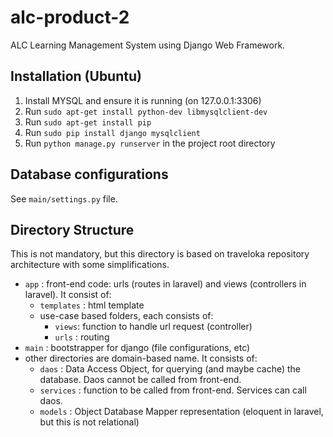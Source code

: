 # alc-product-2

ALC Learning Management System using Django Web Framework.

## Installation (Ubuntu)
1. Install MYSQL and ensure it is running (on 127.0.0.1:3306)
2. Run `sudo apt-get install python-dev libmysqlclient-dev`
3. Run `sudo apt-get install pip` 
4. Run `sudo pip install django mysqlclient`
5. Run `python manage.py runserver` in the project root directory

## Database configurations
See `main/settings.py` file.

## Directory Structure
This is not mandatory, but this directory is based on traveloka repository architecture with some simplifications.
- `app` : front-end code: urls (routes in laravel) and views (controllers in laravel). It consist of:
  - `templates` : html template
  - use-case based folders, each consists of:
    - `views`: function to handle url request (controller)
    - `urls` : routing
- `main` : bootstrapper for django (file configurations, etc)
- other directories are domain-based name. It consists of:
  - `daos` : Data Access Object, for querying (and maybe cache) the database. Daos cannot be called from front-end.
  - `services` : function to be called from front-end. Services can call daos.
  - `models` : Object Database Mapper representation (eloquent in laravel, but this is not relational)

